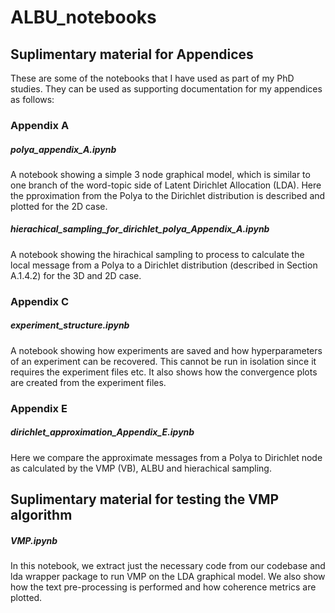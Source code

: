 # ALBU_notebooks

## Suplimentary material for Appendices
These are some of the notebooks that I have used as part of my PhD studies. They can be used as supporting documentation for my appendices as follows:

### Appendix A
##### polya_appendix_A.ipynb
A notebook showing a simple 3 node graphical model, which is similar to one branch of the word-topic side of Latent Dirichlet Allocation (LDA). Here the pproximation from the Polya to the Dirichlet distribution is described and plotted for the 2D case.
##### hierachical_sampling_for_dirichlet_polya_Appendix_A.ipynb
A notebook showing the hirachical sampling to process to calculate the local message from a Polya to a Dirichlet distribution (described in Section A.1.4.2) for the 3D and 2D case.

### Appendix C
##### experiment_structure.ipynb 
A notebook showing how experiments are saved and how hyperparameters of an experiment can be recovered. This cannot be run in isolation since it requires the experiment files etc. It also shows how the convergence plots are created from the experiment files.

### Appendix E
##### dirichlet_approximation_Appendix_E.ipynb
Here we compare the approximate messages from a Polya to Dirichlet node as calculated by the VMP (VB), ALBU and hierachical sampling.

## Suplimentary material for testing the VMP algorithm
##### VMP.ipynb 
In this notebook, we extract just the necessary code from our codebase and lda wrapper package to run VMP on the LDA graphical model. We also show how the text pre-processing is performed and how coherence metrics are plotted.
